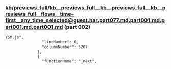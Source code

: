 ### kb/previews_full/kb__previews_full__kb__previews_full__kb__previews_full__flows__time-first__any_time_selected@guest.har.part077.md.part001.md.part001.md.part001.md (part 002)

```md
YSM.js",
                "lineNumber": 0,
                "columnNumber": 5207
              },
              {
                "functionName": "_next",
    
```

```
